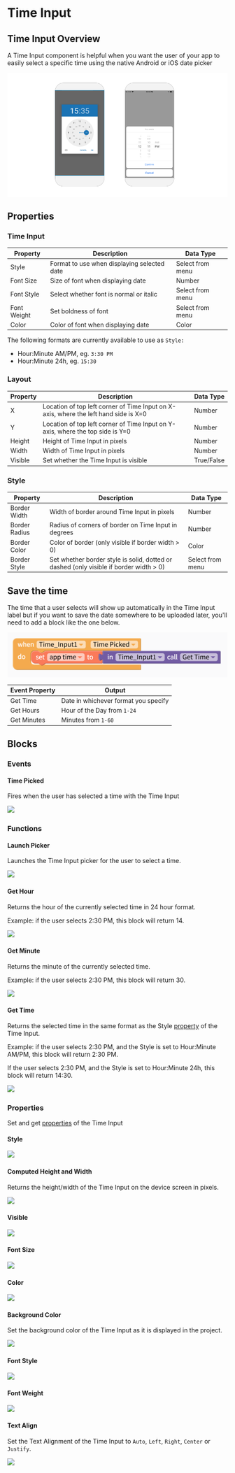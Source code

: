 # Time Input

## Time Input Overview

A Time Input component is helpful when you want the user of your app to easily select a specific time using the native Android or iOS date picker

![Native Android Time Picker on the left and iOS on the right](<.gitbook/assets/thunkable-docs-exhibits-38 (1).png>)

## Properties

### Time Input

| Property    | Description                                 | Data Type        |
| ----------- | ------------------------------------------- | ---------------- |
| Style       | Format to use when displaying selected date | Select from menu |
| Font Size   | Size of font when displaying date           | Number           |
| Font Style  | Select whether font is normal or italic     | Select from menu |
| Font Weight | Set boldness of font                        | Select from menu |
| Color       | Color of font when displaying date          | Color            |

The following formats are currently available to use as `Style:`

* Hour:Minute AM/PM, eg. `3:30 PM`
* Hour:Minute 24h, eg. `15:30`

### Layout

| Property | Description                                                                          | Data Type  |
| -------- | ------------------------------------------------------------------------------------ | ---------- |
| X        | Location of top left corner of Time Input on X-axis, where the left hand side is X=0 | Number     |
| Y        | Location of top left corner of Time Input on Y-axis, where the top side is Y=0       | Number     |
| Height   | Height of Time Input in pixels                                                       | Number     |
| Width    | Width of Time Input in pixels                                                        | Number     |
| Visible  | Set whether the Time Input is visible                                                | True/False |

### **Style**

| **Property**  | Description                                                                             | Data Type        |
| ------------- | --------------------------------------------------------------------------------------- | ---------------- |
| Border Width  | Width of border around Time Input  in pixels                                            | Number           |
| Border Radius | Radius of corners of border on Time Input in degrees                                    | Number           |
| Border Color  | Color of border (only visible if border width > 0)                                      | Color            |
| Border Style  | Set whether border style is solid, dotted or dashed  (only visible if border width > 0) | Select from menu |

##

## Save the time

The time that a user selects will show up automatically in the Time Input label but if you want to save the date somewhere to be uploaded later, you'll need to add a block like the one below.&#x20;

![](.gitbook/assets/screen-shot-2019-09-04-at-4.43.02-pm.png)

| Event Property | Output                                |
| -------------- | ------------------------------------- |
| Get Time       | Date in whichever format you specify  |
| Get Hours      | Hour of the Day from `1-24`           |
| Get Minutes    | Minutes from `1-60`                   |

## Blocks

### Events

#### Time Picked

Fires when the user has selected a time with the Time Input

![](.gitbook/assets/e\_time\_picked.png)

### Functions

#### Launch Picker

Launches the Time Input picker for the user to select a time.

![](.gitbook/assets/f\_launch.png)

#### Get Hour&#x20;

Returns the hour of the currently selected time in 24 hour format.

Example: if the user selects 2:30 PM, this block will return 14.

![](.gitbook/assets/f\_get\_hour.png)

#### Get Minute&#x20;

Returns the minute of the currently selected time.

Example: if the user selects 2:30 PM, this block will return 30.

![](.gitbook/assets/f\_get\_min.png)

#### Get Time&#x20;

Returns the selected time in the same format as the Style [property](time-input.md#time-input) of the Time Input.

Example: if the user selects 2:30 PM, and the Style is set to Hour:Minute AM/PM, this block will return 2:30 PM.

If the user selects 2:30 PM, and the Style is set to Hour:Minute 24h, this block will return 14:30.

![](.gitbook/assets/f\_get\_time.png)

### Properties

Set and get [properties](time-input.md#properties) of the Time Input

#### Style

![](.gitbook/assets/style.png)

#### Computed Height and Width&#x20;

Returns the height/width of the Time Input on the device screen in pixels.

![](.gitbook/assets/comp.png)

#### Visible

![](<.gitbook/assets/visible (6).png>)

#### Font Size&#x20;

![](<.gitbook/assets/font\_size (4).png>)

#### Color&#x20;

![](<.gitbook/assets/color (3).png>)

#### Background Color&#x20;

Set the background color of the Time Input as it is displayed in the project.

![](<.gitbook/assets/bg\_color (4).png>)

#### Font Style&#x20;

![](<.gitbook/assets/font\_style (2).png>)

#### Font Weight&#x20;

![](<.gitbook/assets/font\_weight (1).png>)

#### Text Align&#x20;

Set the Text Alignment of the Time Input to `Auto`, `Left`, `Right`, `Center` or `Justify`.

![](<.gitbook/assets/text\_align (1).png>)

